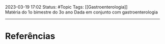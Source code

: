 2023-03-19 17:02
Status: #Topic 
Tags: [[Gastroenterologia]]
<br/>
Matéria do 1o bimestre do 3o ano
Dada em conjunto com gastroenterologia
____
# Referências


